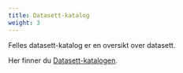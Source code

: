 ```yaml
---
title: Datasett-katalog
weight: 3
---
```


Felles datasett-katalog er en oversikt over datasett.

Her finner du <a href="https://fellesdatakatalog.brreg.no/" target="_blank">Datasett-katalogen</a>.
